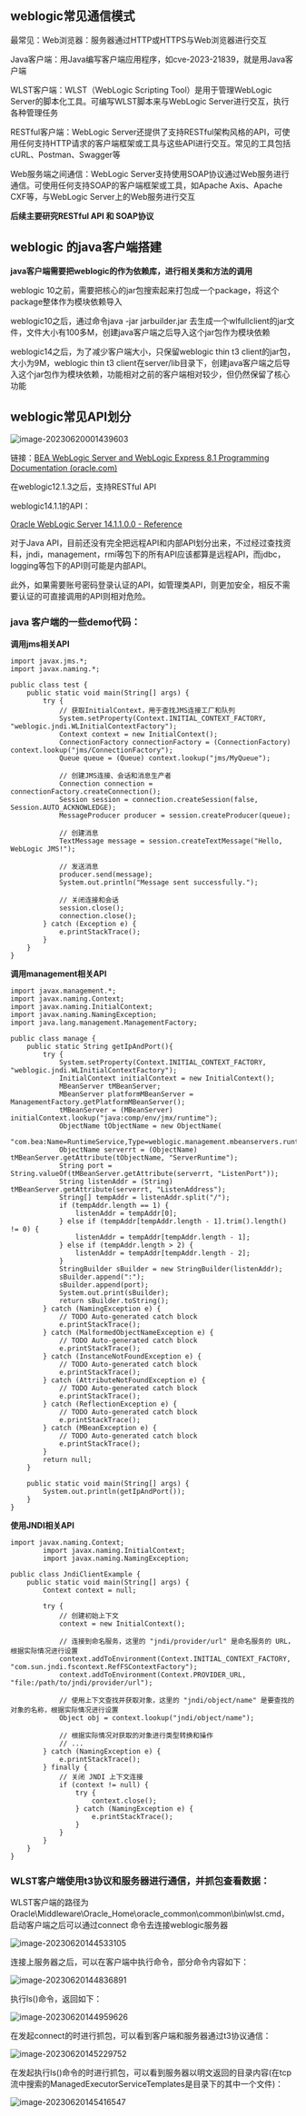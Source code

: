 ## weblogic常见通信模式

最常见：Web浏览器：服务器通过HTTP或HTTPS与Web浏览器进行交互

Java客户端：用Java编写客户端应用程序，如cve-2023-21839，就是用Java客户端

WLST客户端：WLST（WebLogic Scripting Tool）是用于管理WebLogic Server的脚本化工具。可编写WLST脚本来与WebLogic Server进行交互，执行各种管理任务

RESTful客户端：WebLogic Server还提供了支持RESTful架构风格的API，可使用任何支持HTTP请求的客户端框架或工具与这些API进行交互。常见的工具包括cURL、Postman、Swagger等

Web服务端之间通信：WebLogic Server支持使用SOAP协议通过Web服务进行通信。可使用任何支持SOAP的客户端框架或工具，如Apache Axis、Apache CXF等，与WebLogic Server上的Web服务进行交互

**后续主要研究RESTful API 和 SOAP协议**

## weblogic 的java客户端搭建

**java客户端需要把weblogic的作为依赖库，进行相关类和方法的调用**

weblogic 10之前，需要把核心的jar包搜索起来打包成一个package，将这个package整体作为模块依赖导入

weblogic10之后，通过命令java -jar jarbuilder.jar 去生成一个wlfullclient的jar文件，文件大小有100多M，创建java客户端之后导入这个jar包作为模块依赖

weblogic14之后，为了减少客户端大小，只保留weblogic thin t3 client的jar包，大小为9M，weblogic thin t3 client在server/lib目录下，创建java客户端之后导入这个jar包作为模块依赖，功能相对之前的客户端相对较少，但仍然保留了核心功能

## weblogic常见API划分

![image-20230620001439603](.\image-20230620001439603.png)

链接：[BEA WebLogic Server and WebLogic Express 8.1 Programming Documentation (oracle.com)](https://docs.oracle.com/cd/E13222_01/wls/docs81/api.html)

在weblogic12.1.3之后，支持RESTful API

weblogic14.1.1的API：

[Oracle WebLogic Server 14.1.1.0.0 - Reference](https://docs.oracle.com/en/middleware/standalone/weblogic-server/14.1.1.0/reference.html)

对于Java API，目前还没有完全把远程API和内部API划分出来，不过经过查找资料，jndi，management，rmi等包下的所有API应该都算是远程API，而jdbc，logging等包下的API则可能是内部API。

此外，如果需要账号密码登录认证的API，如管理类API，则更加安全，相反不需要认证的可直接调用的API则相对危险。

### java 客户端的一些demo代码：

**调用jms相关API**

```
import javax.jms.*;
import javax.naming.*;

public class test {
    public static void main(String[] args) {
        try {
            // 获取InitialContext，用于查找JMS连接工厂和队列
            System.setProperty(Context.INITIAL_CONTEXT_FACTORY, "weblogic.jndi.WLInitialContextFactory");
            Context context = new InitialContext();
            ConnectionFactory connectionFactory = (ConnectionFactory) context.lookup("jms/ConnectionFactory");
            Queue queue = (Queue) context.lookup("jms/MyQueue");

            // 创建JMS连接、会话和消息生产者
            Connection connection = connectionFactory.createConnection();
            Session session = connection.createSession(false, Session.AUTO_ACKNOWLEDGE);
            MessageProducer producer = session.createProducer(queue);

            // 创建消息
            TextMessage message = session.createTextMessage("Hello, WebLogic JMS!");

            // 发送消息
            producer.send(message);
            System.out.println("Message sent successfully.");

            // 关闭连接和会话
            session.close();
            connection.close();
        } catch (Exception e) {
            e.printStackTrace();
        }
    }
}
```

**调用management相关API**

```
import javax.management.*;
import javax.naming.Context;
import javax.naming.InitialContext;
import javax.naming.NamingException;
import java.lang.management.ManagementFactory;

public class manage {
    public static String getIpAndPort(){
        try {
            System.setProperty(Context.INITIAL_CONTEXT_FACTORY, "weblogic.jndi.WLInitialContextFactory");
            InitialContext initialContext = new InitialContext();
            MBeanServer tMBeanServer;
            MBeanServer platformMBeanServer = ManagementFactory.getPlatformMBeanServer();
            tMBeanServer = (MBeanServer) initialContext.lookup("java:comp/env/jmx/runtime");
            ObjectName tObjectName = new ObjectName(
                    "com.bea:Name=RuntimeService,Type=weblogic.management.mbeanservers.runtime.RuntimeServiceMBean");
            ObjectName serverrt = (ObjectName) tMBeanServer.getAttribute(tObjectName, "ServerRuntime");
            String port = String.valueOf(tMBeanServer.getAttribute(serverrt, "ListenPort"));
            String listenAddr = (String) tMBeanServer.getAttribute(serverrt, "ListenAddress");
            String[] tempAddr = listenAddr.split("/");
            if (tempAddr.length == 1) {
                listenAddr = tempAddr[0];
            } else if (tempAddr[tempAddr.length - 1].trim().length() != 0) {
                listenAddr = tempAddr[tempAddr.length - 1];
            } else if (tempAddr.length > 2) {
                listenAddr = tempAddr[tempAddr.length - 2];
            }
            StringBuilder sBuilder = new StringBuilder(listenAddr);
            sBuilder.append(":");
            sBuilder.append(port);
            System.out.print(sBuilder);
            return sBuilder.toString();
        } catch (NamingException e) {
            // TODO Auto-generated catch block
            e.printStackTrace();
        } catch (MalformedObjectNameException e) {
            // TODO Auto-generated catch block
            e.printStackTrace();
        } catch (InstanceNotFoundException e) {
            // TODO Auto-generated catch block
            e.printStackTrace();
        } catch (AttributeNotFoundException e) {
            // TODO Auto-generated catch block
            e.printStackTrace();
        } catch (ReflectionException e) {
            // TODO Auto-generated catch block
            e.printStackTrace();
        } catch (MBeanException e) {
            // TODO Auto-generated catch block
            e.printStackTrace();
        }
        return null;
    }

    public static void main(String[] args) {
        System.out.println(getIpAndPort());
    }
}
```

**使用JNDI相关API**

```
import javax.naming.Context;
        import javax.naming.InitialContext;
        import javax.naming.NamingException;

public class JndiClientExample {
    public static void main(String[] args) {
        Context context = null;

        try {
            // 创建初始上下文
            context = new InitialContext();

            // 连接到命名服务，这里的 "jndi/provider/url" 是命名服务的 URL，根据实际情况进行设置
            context.addToEnvironment(Context.INITIAL_CONTEXT_FACTORY, "com.sun.jndi.fscontext.RefFSContextFactory");
            context.addToEnvironment(Context.PROVIDER_URL, "file:/path/to/jndi/provider/url");

            // 使用上下文查找并获取对象，这里的 "jndi/object/name" 是要查找的对象的名称，根据实际情况进行设置
            Object obj = context.lookup("jndi/object/name");

            // 根据实际情况对获取的对象进行类型转换和操作
            // ...
        } catch (NamingException e) {
            e.printStackTrace();
        } finally {
            // 关闭 JNDI 上下文连接
            if (context != null) {
                try {
                    context.close();
                } catch (NamingException e) {
                    e.printStackTrace();
                }
            }
        }
    }
}
```



### WLST客户端使用t3协议和服务器进行通信，并抓包查看数据：

WLST客户端的路径为Oracle\Middleware\Oracle_Home\oracle_common\common\bin\wlst.cmd，启动客户端之后可以通过connect 命令去连接weblogic服务器

![image-20230620144533105](C:\Users\Jack\Desktop\Doc\api\image-20230620144533105.png)

连接上服务器之后，可以在客户端中执行命令，部分命令内容如下：

![image-20230620144836891](C:\Users\Jack\Desktop\Doc\api\image-20230620144836891.png)

执行ls()命令，返回如下：

![image-20230620144959626](C:\Users\Jack\Desktop\Doc\api\image-20230620144959626.png)

在发起connect的时进行抓包，可以看到客户端和服务器通过t3协议通信：

![image-20230620145229752](C:\Users\Jack\Desktop\Doc\api\image-20230620145229752.png)

在发起执行ls()命令的时进行抓包，可以看到服务器以明文返回的目录内容(在tcp流中搜索的ManagedExecutorServiceTemplates是目录下的其中一个文件)：

![image-20230620145416547](C:\Users\Jack\Desktop\Doc\api\image-20230620145416547.png)

